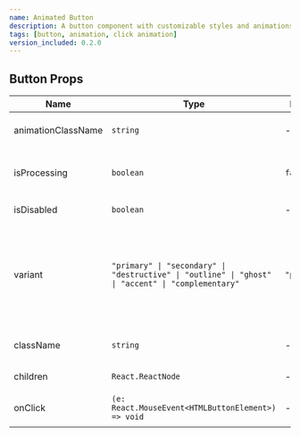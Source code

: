```yaml
---
name: Animated Button
description: A button component with customizable styles and animations. Includes a CircularAnimation component for visual effects on click and an internal Loader for indicating loading state.
tags: [button, animation, click animation]
version_included: 0.2.0
---
```


## Button Props

| Name               | Type                                                                                               | Default     | Description                                                                                                                           |
| ------------------ | -------------------------------------------------------------------------------------------------- | ----------- | ------------------------------------------------------------------------------------------------------------------------------------- |
| animationClassName | `string`                                                                                           | -           | Additional CSS classes for the animation effect.                                                                                      |
| isProcessing       | `boolean`                                                                                          | `false`     | Indicates if the button is in a processing/loading state.                                                                             |
| isDisabled         | `boolean`                                                                                          | -           | Disables the button when true.                                                                                                        |
| variant            | `"primary" \| "secondary" \| "destructive" \| "outline" \| "ghost" \| "accent" \| "complementary"` | `"primary"` | Specifies the button style. Options include "primary", "secondary", "destructive", "outline", "ghost", "accent", and "complementary". |
| className          | `string`                                                                                           | -           | Additional CSS classes for custom styling.                                                                                            |
| children           | `React.ReactNode`                                                                                  | -           | The content inside the button.                                                                                                        |
| onClick            | `(e: React.MouseEvent<HTMLButtonElement>) => void`                                                 | -           | Callback function for button click events.                                                                                            |
